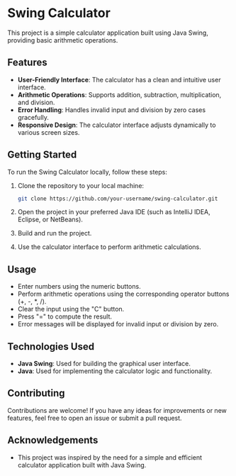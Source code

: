 
# Swing Calculator

This project is a simple calculator application built using Java Swing, providing basic arithmetic operations.

## Features

- **User-Friendly Interface**: The calculator has a clean and intuitive user interface.
- **Arithmetic Operations**: Supports addition, subtraction, multiplication, and division.
- **Error Handling**: Handles invalid input and division by zero cases gracefully.
- **Responsive Design**: The calculator interface adjusts dynamically to various screen sizes.

## Getting Started

To run the Swing Calculator locally, follow these steps:

1. Clone the repository to your local machine:

    ```bash
    git clone https://github.com/your-username/swing-calculator.git
    ```

2. Open the project in your preferred Java IDE (such as IntelliJ IDEA, Eclipse, or NetBeans).

3. Build and run the project.

4. Use the calculator interface to perform arithmetic calculations.

## Usage

- Enter numbers using the numeric buttons.
- Perform arithmetic operations using the corresponding operator buttons (+, -, *, /).
- Clear the input using the "C" button.
- Press "=" to compute the result.
- Error messages will be displayed for invalid input or division by zero.

## Technologies Used

- **Java Swing**: Used for building the graphical user interface.
- **Java**: Used for implementing the calculator logic and functionality.

## Contributing

Contributions are welcome! If you have any ideas for improvements or new features, feel free to open an issue or submit a pull request.

## Acknowledgements

- This project was inspired by the need for a simple and efficient calculator application built with Java Swing.
